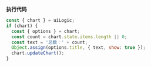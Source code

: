 <p class="panel-title"><b>执行代码</b></p>

```javascript
const { chart } = uiLogic;
if (chart) {
  const { options } = chart;
  const count = chart.state.items.length || 0;
  const text = '总数：' + count;
  Object.assign(options.title, { text, show: true });
  chart.updateChart();
}
```
